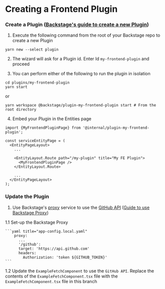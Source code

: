 # Creating a Frontend Plugin


### Create a Plugin ([Backstage's guide to create a new Plugin](https://backstage.io/docs/plugins/create-a-plugin))

1. Execute the following command from the root of your Backstage repo to create a new Plugin

  ```
  yarn new --select plugin
  ```

2. The wizard will ask for a Plugin id. Enter Id `my-frontend-plugin` and proceed

3. You can perform either of the following to run the plugin in isolation
  
  ```
  cd plugins/my-frontend-plugin
  yarn start
  ```
  or

  ```
  yarn workspace @backstage/plugin-my-frontend-plugin start # From the root directory
  ```

4. Embed your Plugin in the Entities page

  ```tsx title="packages/app/src/components/catalog/EntityPage.tsx"
  import {MyFrontendPluginPage} from '@internal/plugin-my-frontend-plugin';

  const serviceEntityPage = (
    <EntityPageLayout>
      ...
  
      <EntityLayout.Route path="/my-plugin" title="My FE Plugin">
        <MyFrontendPluginPage />
      </EntityLayout.Route>

      ...
    </EntityPageLayout>
  );
  ```

### Update the Plugin

1. Use Backstage's [proxy](https://backstage.io/docs/plugins/proxying) service to use the [GitHub API](https://docs.github.com/en/rest/guides/getting-started-with-the-rest-api) ([Guide to use Backstage Proxy](https://backstage.io/docs/tutorials/using-backstage-proxy-within-plugin/))

  1.1 Set-up the Backstage Proxy
  
    ```yaml title="app-config.local.yaml"
        proxy:
          ...
          '/github':
          target: 'https://api.github.com'
          headers:
            Authorization: 'token ${GITHUB_TOKEN}'  
    ```
  
  1.2 Update the `ExampleFetchComponent` to use the `GitHub API`. Replace the contents of the `ExampleFetchComponent.tsx` file with the `ExampleFetchComponent.tsx` file in this branch
